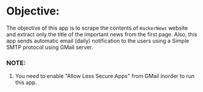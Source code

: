# **Objective**:

The objective of this app is to scrape the contents of `HackerNews` website and extract only the title of the important news from the first page. 
Also, this app sends automatic email (daily) notification to the users using a Simple SMTP protocol using GMail server.

### NOTE:
1. You need to enable "Allow Less Secure Apps" from GMail inorder to run this app. 
